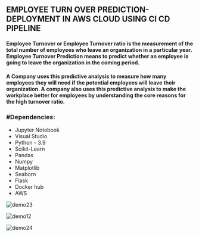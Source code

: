 ## EMPLOYEE TURN OVER PREDICTION-DEPLOYMENT IN AWS CLOUD USING CI CD PIPELINE

#### Employee Turnover or Employee Turnover ratio is the measurement of the total number of employees who leave an organization in a particular year. Employee Turnover Prediction means to predict whether an employee is going to leave the organization in the coming period.
#### A Company uses this predictive analysis to measure how many employees they will need if the potential employees will leave their organization. A company also uses this predictive analysis to make the workplace better for employees by understanding the core reasons for the high turnover ratio.
        
 ### #Dependencies:
* Jupyter Notebook
* Visual Studio
* Python - 3.9
* Scikit-Learn
* Pandas
* Numpy
* Matplotlib
* Seaborn  
* Flask
* Docker hub
* AWS

![demo23](https://user-images.githubusercontent.com/115715763/232436499-51208a57-3e33-40af-bdd4-dbef0b7cc369.png)
    
![demo12](https://user-images.githubusercontent.com/115715763/227861347-b8117955-46ae-48ca-8d04-fae1101b4609.png)

![demo24](https://user-images.githubusercontent.com/115715763/232438156-4194d2b3-99c8-4714-a24a-91887522c2e9.png)

